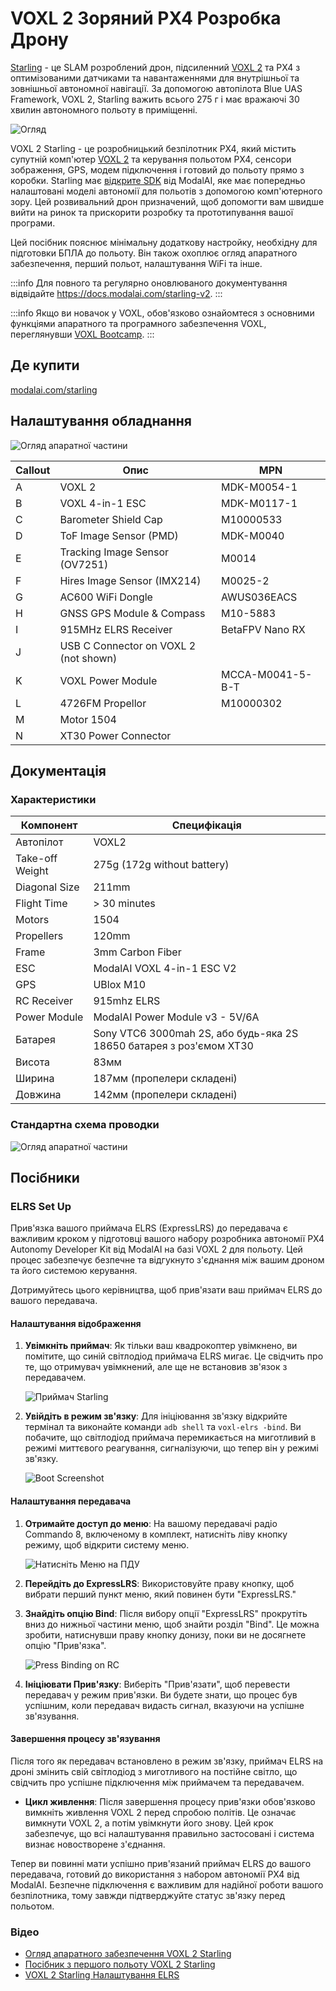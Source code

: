 # VOXL 2 Зоряний PX4 Розробка Дрону

[Starling](https://modalai.com/starling) - це SLAM розроблений дрон, підсиленний [VOXL 2](../flight_controller/modalai_voxl_2.md) та PX4 з оптимізованими датчиками та навантаженнями для внутрішньої та зовнішньої автономної навігації.
За допомогою автопілота Blue UAS Framework, VOXL 2, Starling важить всього 275 г і має вражаючі 30 хвилин автономного польоту в приміщенні.

![Огляд](../../assets/hardware/complete_vehicles/modalai_starling/starling_front_hero.jpg)

VOXL 2 Starling - це розробницький безпілотник PX4, який містить супутній комп'ютер [VOXL 2](../flight_controller/modalai_voxl_2.md) та керування польотом PX4, сенсори зображення, GPS, модем підключення і готовий до польоту прямо з коробки.
Starling має [відкрите SDK](https://docs.modalai.com/voxl-developer-bootcamp/) від ModalAI, яке має попередньо налаштовані моделі автономії для польотів з допомогою комп'ютерного зору.
Цей розвивальний дрон призначений, щоб допомогти вам швидше вийти на ринок та прискорити розробку та прототипування вашої програми.

Цей посібник пояснює мінімальну додаткову настройку, необхідну для підготовки БПЛА до польоту. Він також охоплює огляд апаратного забезпечення, перший польот, налаштування WiFi та інше.

:::info
Для повного та регулярно оновлюваного документування відвідайте https://docs.modalai.com/starling-v2.
:::

:::info
Якщо ви новачок у VOXL, обов'язково ознайомтеся з основними функціями апаратного та програмного забезпечення VOXL, переглянувши [VOXL Bootcamp](https://docs.modalai.com/voxl-developer-bootcamp/).
:::

## Де купити

[modalai.com/starling](https://modalai.com/starling)

## Налаштування обладнання

![Огляд апаратної частини](../../assets/hardware/complete_vehicles/modalai_starling/mrb_d0005_4_v2_c6_m22__callouts_a.jpg)

| Callout | Опис                                                     | MPN              |
| ------- | -------------------------------------------------------- | ---------------- |
| A       | VOXL 2                                                   | MDK-M0054-1      |
| B       | VOXL 4-in-1 ESC                                          | MDK-M0117-1      |
| C       | Barometer Shield Cap                                     | M10000533        |
| D       | ToF Image Sensor (PMD)                | MDK-M0040        |
| E       | Tracking Image Sensor (OV7251)        | M0014            |
| F       | Hires Image Sensor (IMX214)           | M0025-2          |
| G       | AC600 WiFi Dongle                                        | AWUS036EACS      |
| H       | GNSS GPS Module & Compass            | M10-5883         |
| I       | 915MHz ELRS Receiver                                     | BetaFPV Nano RX  |
| J       | USB C Connector on VOXL 2 (not shown) |                  |
| K       | VOXL Power Module                                        | MCCA-M0041-5-B-T |
| L       | 4726FM Propellor                                         | M10000302        |
| M       | Motor 1504                                               |                  |
| N       | XT30 Power Connector                                     |                  |

## Документація

### Характеристики

| Компонент       | Специфікація                                                        |
| --------------- | ------------------------------------------------------------------- |
| Автопілот       | VOXL2                                                               |
| Take-off Weight | 275g (172g without battery)                      |
| Diagonal Size   | 211mm                                                               |
| Flight Time     | > 30 minutes                                                        |
| Motors          | 1504                                                                |
| Propellers      | 120mm                                                               |
| Frame           | 3mm Carbon Fiber                                                    |
| ESC             | ModalAI VOXL 4-in-1 ESC V2                                          |
| GPS             | UBlox M10                                                           |
| RC Receiver     | 915mhz ELRS                                                         |
| Power Module    | ModalAI Power Module v3 - 5V/6A                                     |
| Батарея         | Sony VTC6 3000mah 2S, або будь-яка 2S 18650 батарея з роз'ємом XT30 |
| Висота          | 83мм                                                                |
| Ширина          | 187мм (пропелери складені)                       |
| Довжина         | 142мм (пропелери складені)                       |

### Стандартна схема проводки

![Огляд апаратної частини](../../assets/hardware/complete_vehicles/modalai_starling/d0005_compute_wiring_d.jpg)

## Посібники

### ELRS Set Up

Прив'язка вашого приймача ELRS (ExpressLRS) до передавача є важливим кроком у підготовці вашого набору розробника автономії PX4 Autonomy Developer Kit від ModalAI на базі VOXL 2 для польоту.
Цей процес забезпечує безпечне та відгукнуто з'єднання між вашим дроном та його системою керування.

Дотримуйтесь цього керівництва, щоб прив'язати ваш приймач ELRS до вашого передавача.

#### Налаштування відображення

1. **Увімкніть приймач**: Як тільки ваш квадрокоптер увімкнено, ви помітите, що синій світлодіод приймача ELRS мигає.
   Це свідчить про те, що отримувач увімкнений, але ще не встановив зв'язок з передавачем.

   ![Приймач Starling](../../assets/hardware/complete_vehicles/modalai_starling/starling-photo.png)

2. **Увійдіть в режим зв'язку**: Для ініціювання зв'язку відкрийте термінал та виконайте команди `adb shell` та `voxl-elrs -bind`.
   Ви побачите, що світлодіод приймача перемикається на миготливий в режимі миттєвого реагування, сигналізуючи, що тепер він у режимі зв'язку.

   ![Boot Screenshot](../../assets/hardware/complete_vehicles/modalai_starling/screenshot-boot.png)

#### Налаштування передавача

1. **Отримайте доступ до меню**: На вашому передавачі радіо Commando 8, включеному в комплект, натисніть ліву кнопку режиму, щоб відкрити систему меню.

   ![Натисніть Меню на ПДУ](../../assets/hardware/complete_vehicles/modalai_starling/radio-1.png)

2. **Перейдіть до ExpressLRS**: Використовуйте праву кнопку, щоб вибрати перший пункт меню, який повинен бути "ExpressLRS."

3. **Знайдіть опцію Bind**: Після вибору опції "ExpressLRS" прокрутіть вниз до нижньої частини меню, щоб знайти розділ "Bind". Це можна зробити, натиснувши праву кнопку донизу, поки ви не досягнете опцію "Прив'язка".

   ![Press Binding on RC](../../assets/hardware/complete_vehicles/modalai_starling/radio-2.png)

4. **Ініціювати Прив'язку**: Виберіть "Прив'язати", щоб перевести передавач у режим прив'язки. Ви будете знати, що процес був успішним, коли передавач видасть сигнал, вказуючи на успішне зв'язування.

#### Завершення процесу зв'язування

Після того як передавач встановлено в режим зв'язку, приймач ELRS на дроні змінить свій світлодіод з миготливого на постійне світло, що свідчить про успішне підключення між приймачем та передавачем.

- **Цикл живлення**: Після завершення процесу прив'язки обов'язково вимкніть живлення VOXL 2 перед спробою політів.
  Це означає вимкнути VOXL 2, а потім увімкнути його знову.
  Цей крок забезпечує, що всі налаштування правильно застосовані і система визнає новостворене з'єднання.

Тепер ви повинні мати успішно прив'язаний приймач ELRS до вашого передавача, готовий до використання з набором автономії PX4 від ModalAI.
Безпечне підключення є важливим для надійної роботи вашого безпілотника, тому завжди підтверджуйте статус зв'язку перед польотом.

### Відео

- [Огляд апаратного забезпечення VOXL 2 Starling](https://youtu.be/M9OiMpbEYOg)
- [Посібник з першого польоту VOXL 2 Starling](https://youtu.be/Cpbbye3Z6co)
- [VOXL 2 Starling Налаштування ELRS](https://youtu.be/7OwGS-kcFVg)
